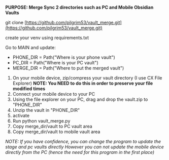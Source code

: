 **PURPOSE:   Merge Sync 2 directories such as PC and Mobile Obsidian Vaults**

git clone [https://github.com/pilgrim53/vault_merge.git](https://github.com/pilgrim53/vault_merge.git)

create your venv using requirements.txt

Go to MAIN and update: 
- PHONE_DIR = Path("Where is your phone vault") 
- PC_DIR = Path("Where is your PC vault") 
- MERGE_DIR = Path("Where to put the merged vault")

1. On your mobile device, zip/compress your vault directory (I use CX File Explorer) 
	**NOTE: You NEED to do this in order to preserve your file modified times**
2. Connect your mobile device to your PC
3. Using the file explorer on your PC, drag and drop the vault.zip to "PHONE_DIR"
4. Unzip the vault in "PHONE_DIR"
5. activate 
5. Run python vault_merge.py
6. Copy merge_dir/vault to PC vault area
7. Copy merge_dir/vault to mobile vault area

*NOTE: If you have confidence, you can change the program to update the stage and pc vaults directly However you can not update the mobile device directly from the PC (hence the need for this program in the first place)*
